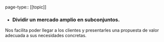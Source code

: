 page-type:: [[topic]]
- ### Dividir un mercado amplio en subconjuntos.

Nos facilita poder llegar a los clientes y presentarles una propuesta de valor adecuada a sus necesidades concretas.



